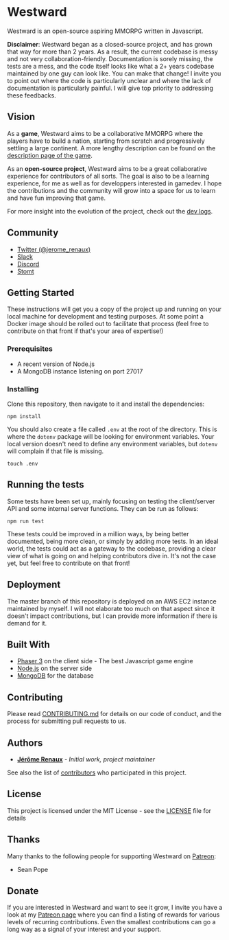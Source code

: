 # Westward

Westward is an open-source aspiring MMORPG written in Javascript. 

**Disclaimer**: Westward began as a closed-source project, and has grown that way for more than 2 years. As a result, the current codebase
is messy and not very collaboration-friendly. Documentation is sorely missing, the tests are a mess, and the code itself looks like
what a 2+ years codebase maintained by one guy can look like. You can make that change! I invite you to point out where the code is particularly 
unclear and where the lack of documentation is particularly painful. I will give top priority to addressing these feedbacks. 

## Vision

As a **game**, Westward aims to be a collaborative MMORPG where the players have to build a nation, starting from scratch and progressively
settling a large continent. A more lengthy description can be found on the [description page of the game](https://www.dynetisgames.com/2018/03/04/westward/).

As an **open-source project**, Westward aims to be a great collaborative experience for contributors of all sorts. The goal is also
to be a learning experience, for me as well as for developpers interested in gamedev. I hope the contributions and the community will grow into
a space for us to learn and have fun improving that game.

For more insight into the evolution of the project, check out the [dev logs](https://www.dynetisgames.com/category/dev-blog/).

## Community

- [Twitter (@jerome_renaux)](https://twitter.com/jerome_renaux)
- [Slack](https://join.slack.com/t/dynetisgames/shared_invite/enQtMTc0NzU2MjgzNDExLTNiMTMwNDJmMGQ1Y2FjM2ZhYTFhMGYzNWEyYmE3MjQ2YzAyNzYwYjQyODllZTZlYzM3ZDM0MGRiMGQyNjIxNWM)
- [Discord](https://discord.gg/NzUnS7F)
- [Stomt](https://www.stomt.com/westward)

## Getting Started

These instructions will get you a copy of the project up and running on your local machine for development and testing purposes.
At some point a Docker image should be rolled out to facilitate that process (feel free to contribute on that front if that's your area of expertise!)

### Prerequisites

- A recent version of Node.js
- A MongoDB instance listening on port 27017

### Installing

Clone this repository, then navigate to it and install the dependencies:

```
npm install
```

You should also create a file called `.env` at the root of the directory. This is where the `dotenv` package will be looking for
environment variables. Your local version doesn't need to define any environment variables, but `dotenv` will complain if that
file is missing. 

```
touch .env
```

## Running the tests

Some tests have been set up, mainly focusing on testing the client/server API and some internal server functions. They can be run as follows:

```
npm run test
```

These tests could be improved in a million ways, by being better documented, being more clean, or simply by adding more tests. In
an ideal world, the tests could act as a gateway to the codebase, providing a clear view of what is going on and helping contributors
dive in. It's not the case yet, but feel free to contribute on that front!

## Deployment

The master branch of this repository is deployed on an AWS EC2 instance maintained by myself. I will not elaborate too
much on that aspect since it doesn't impact contributions, but I can provide more information if there is demand for it.

## Built With

* [Phaser 3](https://github.com/photonstorm/phaser) on the client side - The best Javascript game engine
* [Node.js](https://nodejs.org/en/) on the server side 
* [MongoDB](https://www.mongodb.com/) for the database

## Contributing

Please read [CONTRIBUTING.md](https://gist.github.com/PurpleBooth/b24679402957c63ec426) for details on our code of conduct, and the process for submitting pull requests to us.

## Authors

* **[Jérôme Renaux](https://github.com/Jerenaux)** - *Initial work, project maintainer* 

See also the list of [contributors](https://github.com/your/project/contributors) who participated in this project.

## License

This project is licensed under the MIT License - see the [LICENSE](LICENSE) file for details

## Thanks

Many thanks to the following people for supporting Westward on [Patreon](https://www.patreon.com/jeromerenaux):
- Sean Pope

## Donate

If you are interested in Westward and want to see it grow, I invite you have a look at my [Patreon page](https://www.patreon.com/jeromerenaux)
where you can find a listing of rewards for various levels of recurring contributions. Even the smallest contributions can go a
long way as a signal of your interest and your support.

